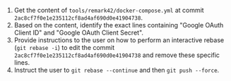 1. Get the content of `tools/remark42/docker-compose.yml` at commit `2ac8cf7f0e1e235112cf8ad4af690d0e41904738`.
2. Based on the content, identify the exact lines containing "Google OAuth Client ID" and "Google OAuth Client Secret".
3. Provide instructions to the user on how to perform an interactive rebase (`git rebase -i`) to edit the commit `2ac8cf7f0e1e235112cf8ad4af690d0e41904738` and remove these specific lines.
4. Instruct the user to `git rebase --continue` and then `git push --force`.
